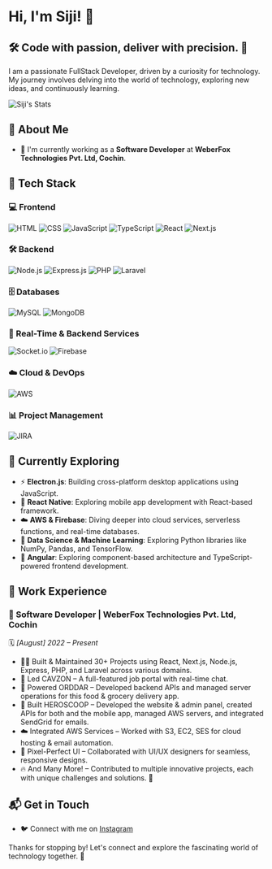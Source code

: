 # Hi, I'm Siji! 👋

🛠️ **Code with passion, deliver with precision.** 🚀
---


I am a passionate FullStack Developer, driven by a curiosity for technology. My journey involves delving into the world of technology, exploring new ideas, and continuously learning.

![Siji's Stats](https://github-readme-stats.vercel.app/api?username=sijisam&theme=vue-dark&show_icons=true&hide_border=true&count_private=true)

## 🚀 About Me

- 🔭 I'm currently working as a **Software Developer** at **WeberFox Technologies Pvt. Ltd, Cochin**.

## 🚀 Tech Stack

### 💻 Frontend
![HTML](https://img.shields.io/badge/HTML5-%23E34F26.svg?style=for-the-badge&logo=html5&logoColor=white)
![CSS](https://img.shields.io/badge/CSS3-%231572B6.svg?style=for-the-badge&logo=css3&logoColor=white)
![JavaScript](https://img.shields.io/badge/JavaScript-%23F7DF1E.svg?style=for-the-badge&logo=javascript&logoColor=black)
![TypeScript](https://img.shields.io/badge/TypeScript-%233178C6.svg?style=for-the-badge&logo=typescript&logoColor=white)
![React](https://img.shields.io/badge/React-%2361DAFB.svg?style=for-the-badge&logo=react&logoColor=black)
![Next.js](https://img.shields.io/badge/Next.js-%23000000.svg?style=for-the-badge&logo=nextdotjs&logoColor=white)

### 🛠️ Backend
![Node.js](https://img.shields.io/badge/Node.js-%23339933.svg?style=for-the-badge&logo=nodedotjs&logoColor=white)
![Express.js](https://img.shields.io/badge/Express.js-%23000000.svg?style=for-the-badge&logo=express&logoColor=white)
![PHP](https://img.shields.io/badge/PHP-%23777BB4.svg?style=for-the-badge&logo=php&logoColor=white)
![Laravel](https://img.shields.io/badge/Laravel-%23FF2D20.svg?style=for-the-badge&logo=laravel&logoColor=white)

### 🗄️ Databases
![MySQL](https://img.shields.io/badge/MySQL-%234479A1.svg?style=for-the-badge&logo=mysql&logoColor=white)
![MongoDB](https://img.shields.io/badge/MongoDB-%2347A248.svg?style=for-the-badge&logo=mongodb&logoColor=white)

### 🔗 Real-Time & Backend Services  
![Socket.io](https://img.shields.io/badge/Socket.IO-%23010101.svg?style=for-the-badge&logo=socket.io&logoColor=white) 
![Firebase](https://img.shields.io/badge/Firebase-%23FFCA28.svg?style=for-the-badge&logo=firebase&logoColor=black)  

### ☁️ Cloud & DevOps
![AWS](https://img.shields.io/badge/AWS-%23FF9900.svg?style=for-the-badge&logo=amazonaws&logoColor=white)

### 📊 Project Management  
![JIRA](https://img.shields.io/badge/JIRA-%230052CC.svg?style=for-the-badge&logo=jira&logoColor=white)


## 🌱 Currently Exploring

- ⚡ **Electron.js**: Building cross-platform desktop applications using JavaScript.  
- 📱 **React Native**: Exploring mobile app development with React-based framework.  
- ☁️ **AWS & Firebase**: Diving deeper into cloud services, serverless functions, and real-time databases.  
- 🤖 **Data Science & Machine Learning**: Exploring Python libraries like NumPy, Pandas, and TensorFlow.  
- 🚀 **Angular**: Exploring component-based architecture and TypeScript-powered frontend development.  


## 💼 Work Experience

### 🚀 Software Developer | WeberFox Technologies Pvt. Ltd, Cochin  
🗓️ *[August] 2022 – Present*  

- 👨‍💻 Built & Maintained 30+ Projects using React, Next.js, Node.js, Express, PHP, and Laravel across various domains.
- 🚀 Led CAVZON – A full-featured job portal with real-time chat.
- 🍔 Powered ORDDAR – Developed backend APIs and managed server operations for this food & grocery delivery app.
- 🌟 Built HEROSCOOP – Developed the website & admin panel, created APIs for both and the mobile app, managed AWS servers, and integrated SendGrid for emails.
- ☁️ Integrated AWS Services – Worked with S3, EC2, SES for cloud hosting & email automation.
- 🎨 Pixel-Perfect UI – Collaborated with UI/UX designers for seamless, responsive designs.
- 🔥 And Many More! – Contributed to multiple innovative projects, each with unique challenges and solutions. 🚀


## 📬 Get in Touch

- 🐦 Connect with me on [Instagram](https://www.instagram.com/__p_o_s_e_i_d_o_n__)

Thanks for stopping by! Let's connect and explore the fascinating world of technology together. 🚀
